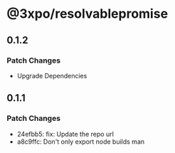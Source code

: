 # @3xpo/resolvablepromise

## 0.1.2

### Patch Changes

- Upgrade Dependencies

## 0.1.1

### Patch Changes

- 24efbb5: fix: Update the repo url
- a8c9ffc: Don't only export node builds man
